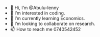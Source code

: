 - 👋 Hi, I’m @Abulu-lenny
- 👀 I’m interested in coding.
- 🌱 I’m currently learning Economics.
- 💞️ I’m looking to collaborate on research.
- 📫 How to reach me 0740542452

<!---
Abulu-lenny/Abulu-lenny is a ✨ special ✨ repository because its `README.md` (this file) appears on your GitHub profile.
You can click the Preview link to take a look at your changes.
--->

